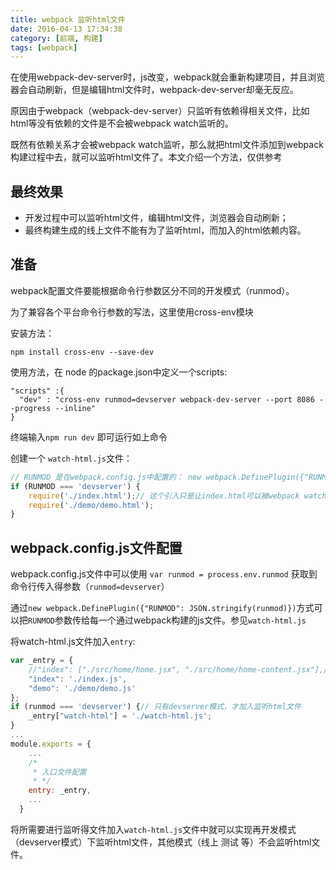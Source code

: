 ```yaml
---
title: webpack 监听html文件
date: 2016-04-13 17:34:38
category: [前端, 构建]
tags: [webpack]
---
```

在使用webpack-dev-server时，js改变，webpack就会重新构建项目，并且浏览器会自动刷新，但是编辑html文件时，webpack-dev-server却毫无反应。

原因由于webpack（webpack-dev-server）只监听有依赖得相关文件，比如html等没有依赖的文件是不会被webpack watch监听的。

既然有依赖关系才会被webpack watch监听，那么就把html文件添加到webpack构建过程中去，就可以监听html文件了。本文介绍一个方法，仅供参考

## 最终效果
- 开发过程中可以监听html文件，编辑html文件，浏览器会自动刷新；
- 最终构建生成的线上文件不能有为了监听html，而加入的html依赖内容。

## 准备
webpack配置文件要能根据命令行参数区分不同的开发模式（runmod）。

为了兼容各个平台命令行参数的写法，这里使用cross-env模块

安装方法：
```
npm install cross-env --save-dev
```
使用方法，在 node 的package.json中定义一个scripts:
```
"scripts" :{
  "dev" : "cross-env runmod=devserver webpack-dev-server --port 8086 --progress --inline"
}
```
终端输入`npm run dev` 即可运行如上命令


创建一个 `watch-html.js`文件：
``` javascript
// RUNMOD 是在webpack.config.js中配置的： new webpack.DefinePlugin({"RUNMOD": JSON.stringify(runmod)}),
if (RUNMOD === 'devserver') {
    require('./index.html');// 这个引入只是让index.html可以被webpack watch 监听
    require('./demo/demo.html');
}

```


## webpack.config.js文件配置
webpack.config.js文件中可以使用 `var runmod = process.env.runmod` 获取到命令行传入得参数（`runmod=devserver`）

通过`new webpack.DefinePlugin({"RUNMOD": JSON.stringify(runmod)})`方式可以把`RUNMOD`参数传给每一个通过webpack构建的js文件。参见`watch-html.js`

将watch-html.js文件加入`entry`:
```javascript
var _entry = {
    //"index": ["./src/home/home.jsx", "./src/home/home-content.jsx"],//会合并成一个index.js
    "index": './index.js',
    "demo": './demo/demo.js'
};
if (runmod === 'devserver') {// 只有devserver模式，才加入监听html文件
    _entry["watch-html"] = './watch-html.js';
}
...
module.exports = {
    ...
    /*
     * 入口文件配置
     * */
    entry: _entry,
    ...
  }
```
将所需要进行监听得文件加入`watch-html.js`文件中就可以实现再开发模式（devserver模式）下监听html文件，其他模式（线上 测试 等）不会监听html文件。
